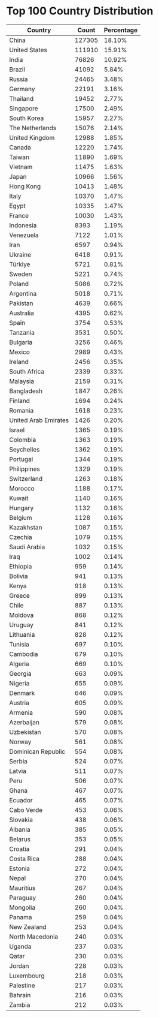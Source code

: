 # Top 100 Country Distribution
| Country | Count | Percentage |
|----|----|----|
| China | 127305 | 18.10% |
| United States | 111910 | 15.91% |
| India | 76826 | 10.92% |
| Brazil | 41092 | 5.84% |
| Russia | 24465 | 3.48% |
| Germany | 22191 | 3.16% |
| Thailand | 19452 | 2.77% |
| Singapore | 17500 | 2.49% |
| South Korea | 15957 | 2.27% |
| The Netherlands | 15076 | 2.14% |
| United Kingdom | 12988 | 1.85% |
| Canada | 12220 | 1.74% |
| Taiwan | 11890 | 1.69% |
| Vietnam | 11475 | 1.63% |
| Japan | 10966 | 1.56% |
| Hong Kong | 10413 | 1.48% |
| Italy | 10370 | 1.47% |
| Egypt | 10335 | 1.47% |
| France | 10030 | 1.43% |
| Indonesia | 8393 | 1.19% |
| Venezuela | 7122 | 1.01% |
| Iran | 6597 | 0.94% |
| Ukraine | 6418 | 0.91% |
| Türkiye | 5721 | 0.81% |
| Sweden | 5221 | 0.74% |
| Poland | 5086 | 0.72% |
| Argentina | 5018 | 0.71% |
| Pakistan | 4639 | 0.66% |
| Australia | 4395 | 0.62% |
| Spain | 3754 | 0.53% |
| Tanzania | 3531 | 0.50% |
| Bulgaria | 3256 | 0.46% |
| Mexico | 2989 | 0.43% |
| Ireland | 2456 | 0.35% |
| South Africa | 2339 | 0.33% |
| Malaysia | 2159 | 0.31% |
| Bangladesh | 1847 | 0.26% |
| Finland | 1694 | 0.24% |
| Romania | 1618 | 0.23% |
| United Arab Emirates | 1426 | 0.20% |
| Israel | 1365 | 0.19% |
| Colombia | 1363 | 0.19% |
| Seychelles | 1362 | 0.19% |
| Portugal | 1344 | 0.19% |
| Philippines | 1329 | 0.19% |
| Switzerland | 1263 | 0.18% |
| Morocco | 1188 | 0.17% |
| Kuwait | 1140 | 0.16% |
| Hungary | 1132 | 0.16% |
| Belgium | 1128 | 0.16% |
| Kazakhstan | 1087 | 0.15% |
| Czechia | 1079 | 0.15% |
| Saudi Arabia | 1032 | 0.15% |
| Iraq | 1002 | 0.14% |
| Ethiopia | 959 | 0.14% |
| Bolivia | 941 | 0.13% |
| Kenya | 918 | 0.13% |
| Greece | 899 | 0.13% |
| Chile | 887 | 0.13% |
| Moldova | 868 | 0.12% |
| Uruguay | 841 | 0.12% |
| Lithuania | 828 | 0.12% |
| Tunisia | 697 | 0.10% |
| Cambodia | 679 | 0.10% |
| Algeria | 669 | 0.10% |
| Georgia | 663 | 0.09% |
| Nigeria | 655 | 0.09% |
| Denmark | 646 | 0.09% |
| Austria | 605 | 0.09% |
| Armenia | 590 | 0.08% |
| Azerbaijan | 579 | 0.08% |
| Uzbekistan | 570 | 0.08% |
| Norway | 561 | 0.08% |
| Dominican Republic | 554 | 0.08% |
| Serbia | 524 | 0.07% |
| Latvia | 511 | 0.07% |
| Peru | 506 | 0.07% |
| Ghana | 467 | 0.07% |
| Ecuador | 465 | 0.07% |
| Cabo Verde | 453 | 0.06% |
| Slovakia | 438 | 0.06% |
| Albania | 385 | 0.05% |
| Belarus | 353 | 0.05% |
| Croatia | 291 | 0.04% |
| Costa Rica | 288 | 0.04% |
| Estonia | 272 | 0.04% |
| Nepal | 270 | 0.04% |
| Mauritius | 267 | 0.04% |
| Paraguay | 260 | 0.04% |
| Mongolia | 260 | 0.04% |
| Panama | 259 | 0.04% |
| New Zealand | 253 | 0.04% |
| North Macedonia | 240 | 0.03% |
| Uganda | 237 | 0.03% |
| Qatar | 230 | 0.03% |
| Jordan | 228 | 0.03% |
| Luxembourg | 218 | 0.03% |
| Palestine | 217 | 0.03% |
| Bahrain | 216 | 0.03% |
| Zambia | 212 | 0.03% |
